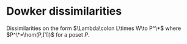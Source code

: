 # Dowker dissimilarities

Dissimilarities on the form $\Lambda\colon L\times W\to P^\*$ where $P^\*=\hom(P,[1])$ for a poset $P$.

